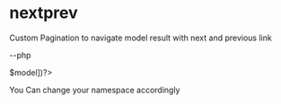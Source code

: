 # nextprev

Custom Pagination to navigate model result with next and previous link

--php

<?= app\modules\blog\widgets\NextPrevious::widget(['model' => $model])?>

You Can change your namespace accordingly
